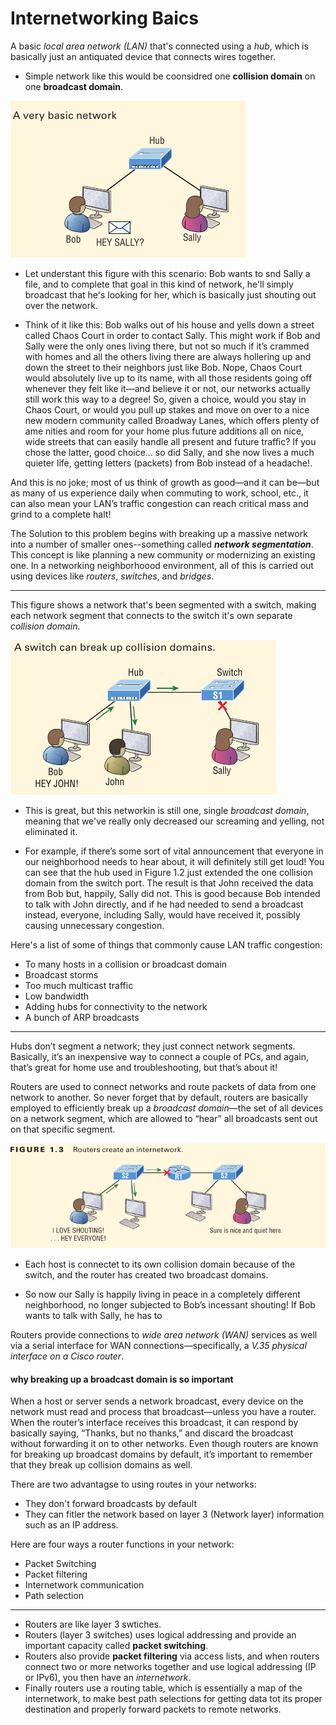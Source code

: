 # Internetworking Baics

A basic *local area network (LAN)* that's connected using a *hub*, which is basically just an antiquated device that connects wires together. 

- Simple network like this would be coonsidred one **collision domain** on one **broadcast domain**.

![A simple network](assets/100-simple-network.png)

- Let understant this figure with this scenario: Bob wants to snd Sally a file, and to complete that goal in this kind of network, he'll simply broadcast that he's looking for her, which is basically just shouting out over the network. 

- Think of it like this: Bob walks out of his house and yells down a street called Chaos Court in order to contact Sally. This might work if Bob and Sally were the only ones  living there, but not so much if it’s crammed with homes and all the others living there  are always hollering up and down the street to their neighbors just like Bob. Nope, Chaos Court would absolutely live up to its name, with all those residents going off whenever they felt like it—and believe it or not, our networks actually still work this way to a  degree! So, given a choice, would you stay in Chaos Court, or would you pull up stakes and move on over to a nice new modern community called Broadway Lanes, which offers plenty of ame nities and room for your home plus future additions all on nice, wide streets that can easily handle all present and future traffic? If you chose the latter, good choice... so did Sally, and she now lives a much quieter life, getting letters  (packets) from Bob instead of a headache!.


And this is no joke; most of us think of growth as good—and it can be—but as many of us experience daily when commuting to work, school, etc., it can also mean your LAN’s traffic congestion can reach critical mass and grind to a complete halt! 

The Solution to this problem begins with breaking up a massive network into a number of smaller ones--something called ***network segmentation***. This concept is like planning a new community or modernizing an existing one. In a networking neighborhoood environment, all of this is carried out using devices like *routers*, *switches*, and *bridges*.

----------

This figure shows a network that's been segmented with a switch, making each network segment that connects to the switch it's own separate *collision domain*.

![Switch can break up collision domain](assets/101-switch-can-break-up-collision-domains.png)

- This is great, but this networkin is still one, single *broadcast domain*, meaning that we've really only decreased our screaming and yelling, not eliminated it.

- For example, if there’s some sort of vital announcement that everyone in our neighborhood needs to hear about, it will definitely still get loud! You can see that the hub used in Figure 1.2 just extended the one collision domain from the switch port. The result is that John received the data from Bob but, happily, Sally did not. This is good  because Bob intended to talk with John directly, and if he had needed to send a broadcast instead, everyone, including Sally, would have received it, possibly causing unnecessary  congestion.


Here's a list of some of things that commonly cause LAN traffic congestion:

- To many hosts in a collision or broadcast domain
- Broadcast storms
- Too much multicast traffic
- Low bandwidth
- Adding hubs for connectivity to the network
- A bunch of ARP broadcasts

----------

Hubs don’t segment a network; they just connect network segments. Basically, it’s an inexpensive way to connect a couple of PCs, and again, that’s great for home use and troubleshooting, but that’s about it!

Routers are used to connect  networks and route packets of data from one network to another. So never forget that by default, routers are basically employed to efficiently break up a *broadcast domain*—the set of all devices on a network segment, which are allowed to “hear” all broadcasts sent out on that specific segment.

![Routes create a internetwork](assets/103-router.png)

- Each host is connectet to its own collision domain because of the switch, and the router has created two broadcast domains.

- So now our Sally is happily living in peace in a completely different neighborhood,
no longer subjected to Bob’s incessant shouting! If Bob wants to talk with Sally, he has to


Routers provide connections to *wide area network (WAN)* services as well via a serial interface for WAN connections—specifically, a *V.35 physical interface on a
Cisco router*.


#### why breaking up a broadcast domain is so important

When a host or server sends a network broadcast, every device on the network must read
and process that broadcast—unless you have a router. When the router’s interface receives
this broadcast, it can respond by basically saying, “Thanks, but no thanks,” and discard
the broadcast without forwarding it on to other networks. Even though routers are known
for breaking up broadcast domains by default, it’s important to remember that they break
up collision domains as well.


There are two advantagse to using routes in your networks:

- They don't forward broadcasts by default
- They can fitler the network based on layer 3 (Network layer) information such as an IP address.

Here are four ways a router functions in your network:

- Packet Switching
- Packet filtering
- Internetwork communication
- Path selection


----------

- Routers are like layer 3 swtiches.
- Routers (layer 3 switches) uses logical addressing and provide an important capacity called **packet switching**.
- Routers also provide **packet filtering** via access lists, and when routers connect two or more networks together and use logical addressing (IP or IPv6), you then have an *internetwork*.
- Finally routers use a routing table, which is essentially a map of the internetwork, to make best path selections for getting data tot its proper destination and properly forward packets to remote networks.